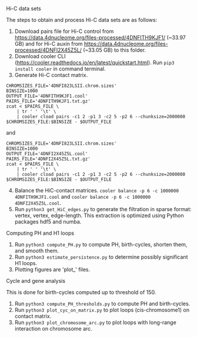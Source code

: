 Hi-C data sets

The steps to obtain and process Hi-C data sets are as follows:

1. Download pairs file for Hi-C control from https://data.4dnucleome.org/files-processed/4DNFITH9KJF1/ (~33.97 GB) and for Hi-C auxin from https://data.4dnucleome.org/files-processed/4DNFI2X45Z5L/ (~33.05 GB) to this folder.
2. Download cooler CLI (https://cooler.readthedocs.io/en/latest/quickstart.html). Run `pip3 install cooler` in command terminal.
3. Generate Hi-C contact matrix.
```
CHROMSIZES_FILE='4DNFI823LSII.chrom.sizes'
BINSIZE=1000
OUTPUT_FILE='4DNFITH9KJF1.cool'
PAIRS_FILE='4DNFITH9KJF1.txt.gz' 
zcat < $PAIRS_FILE \
    | tr ' ' '\t' \
    | cooler cload pairs -c1 2 -p1 3 -c2 5 -p2 6 --chunksize=2000000 $CHROMSIZES_FILE:$BINSIZE - $OUTPUT_FILE
```
and
```
CHROMSIZES_FILE='4DNFI823LSII.chrom.sizes'
BINSIZE=1000
OUTPUT_FILE='4DNFI2X45Z5L.cool'
PAIRS_FILE='4DNFI2X45Z5L.txt.gz' 
zcat < $PAIRS_FILE \
    | tr ' ' '\t' \
    | cooler cload pairs -c1 2 -p1 3 -c2 5 -p2 6 --chunksize=2000000 $CHROMSIZES_FILE:$BINSIZE - $OUTPUT_FILE
```
4. Balance the HiC-contact matrices.
`cooler balance -p 6 -c 1000000 4DNFITH9KJF1.cool` and `cooler balance -p 6 -c 1000000 4DNFI2X45Z5L.cool`.
5. Run `python3 get_HiC_edges.py` to generate the filtration in sparse format: vertex, vertex, edge-length. This extraction is optimized using Python packages hdf5 and numba.

Computing PH and H1 loops

1. Run `python3 compute_PH.py` to compute PH, birth-cycles, shorten them, and smooth them.
2. Run `python3 estimate_persistence.py` to determine possibly significant H1 loops.
3. Plotting figures are 'plot_' files.

Cycle and gene analysis

This is done for birth-cycles computed up to threshold of 150.

1. Run `python3 compute_PH_thresholds.py` to compute PH and birth-cycles.
2. Run `python3 plot_cyc_on_matrix.py` to plot loops (cis-chromosome1) on contact matrix.
3. Run `python3 plot_chromosome_arc.py` to plot loops with long-range interaction on chromosome arc.

